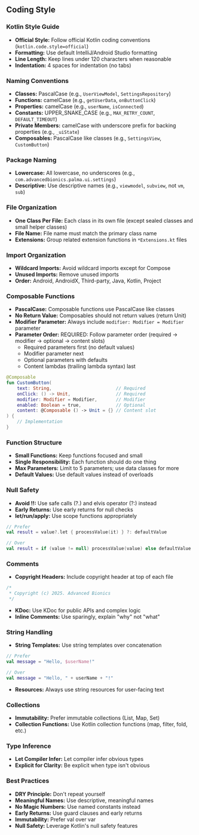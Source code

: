 ## Coding Style

### Kotlin Style Guide
- **Official Style:** Follow official Kotlin coding conventions (`kotlin.code.style=official`)
- **Formatting:** Use default IntelliJ/Android Studio formatting
- **Line Length:** Keep lines under 120 characters when reasonable
- **Indentation:** 4 spaces for indentation (no tabs)

### Naming Conventions
- **Classes:** PascalCase (e.g., `UserViewModel`, `SettingsRepository`)
- **Functions:** camelCase (e.g., `getUserData`, `onButtonClick`)
- **Properties:** camelCase (e.g., `userName`, `isConnected`)
- **Constants:** UPPER_SNAKE_CASE (e.g., `MAX_RETRY_COUNT`, `DEFAULT_TIMEOUT`)
- **Private Members:** camelCase with underscore prefix for backing properties (e.g., `_uiState`)
- **Composables:** PascalCase like classes (e.g., `SettingsView`, `CustomButton`)

### Package Naming
- **Lowercase:** All lowercase, no underscores (e.g., `com.advancedbionics.palma.ui.settings`)
- **Descriptive:** Use descriptive names (e.g., `viewmodel`, `subview`, not `vm`, `sub`)

### File Organization
- **One Class Per File:** Each class in its own file (except sealed classes and small helper classes)
- **File Name:** File name must match the primary class name
- **Extensions:** Group related extension functions in `*Extensions.kt` files

### Import Organization
- **Wildcard Imports:** Avoid wildcard imports except for Compose
- **Unused Imports:** Remove unused imports
- **Order:** Android, AndroidX, Third-party, Java, Kotlin, Project

### Composable Functions
- **PascalCase:** Composable functions use PascalCase like classes
- **No Return Value:** Composables should not return values (return Unit)
- **Modifier Parameter:** Always include `modifier: Modifier = Modifier` parameter
- **Parameter Order:** REQUIRED: Follow parameter order (required → modifier → optional → content slots)
  - Required parameters first (no default values)
  - Modifier parameter next
  - Optional parameters with defaults
  - Content lambdas (trailing lambda syntax) last

```kotlin
@Composable
fun CustomButton(
    text: String,                        // Required
    onClick: () -> Unit,                 // Required
    modifier: Modifier = Modifier,       // Modifier
    enabled: Boolean = true,             // Optional
    content: @Composable () -> Unit = {} // Content slot
) {
    // Implementation
}
```

### Function Structure
- **Small Functions:** Keep functions focused and small
- **Single Responsibility:** Each function should do one thing
- **Max Parameters:** Limit to 5 parameters; use data classes for more
- **Default Values:** Use default values instead of overloads

### Null Safety
- **Avoid !!:** Use safe calls (?.) and elvis operator (?:) instead
- **Early Returns:** Use early returns for null checks
- **let/run/apply:** Use scope functions appropriately
```kotlin
// Prefer
val result = value?.let { processValue(it) } ?: defaultValue

// Over
val result = if (value != null) processValue(value) else defaultValue
```

### Comments
- **Copyright Headers:** Include copyright header at top of each file
```kotlin
/*
 * Copyright (c) 2025. Advanced Bionics
 */
```
- **KDoc:** Use KDoc for public APIs and complex logic
- **Inline Comments:** Use sparingly, explain "why" not "what"

### String Handling
- **String Templates:** Use string templates over concatenation
```kotlin
// Prefer
val message = "Hello, $userName!"

// Over
val message = "Hello, " + userName + "!"
```
- **Resources:** Always use string resources for user-facing text

### Collections
- **Immutability:** Prefer immutable collections (List, Map, Set)
- **Collection Functions:** Use Kotlin collection functions (map, filter, fold, etc.)

### Type Inference
- **Let Compiler Infer:** Let compiler infer obvious types
- **Explicit for Clarity:** Be explicit when type isn't obvious

### Best Practices
- **DRY Principle:** Don't repeat yourself
- **Meaningful Names:** Use descriptive, meaningful names
- **No Magic Numbers:** Use named constants instead
- **Early Returns:** Use guard clauses and early returns
- **Immutability:** Prefer val over var
- **Null Safety:** Leverage Kotlin's null safety features
